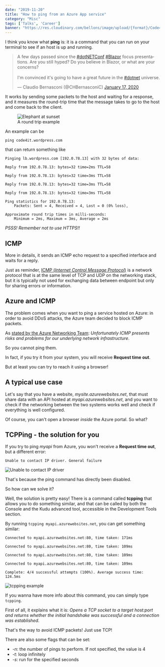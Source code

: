 ```yaml
---
date: "2019-11-20"
title: "How to ping from an Azure App service"
category: "Misc"
tags: ['Talks', 'Career']
banner: "https://res.cloudinary.com/bellons/image/upload/{format}/Code4IT/TCPPING/cover_tcpping.jpg"
---
```


I think you know what __ping__ is: it is a command that you can run on your terminal to see if an host is up and running. 
 
<blockquote class="twitter-tweet"><p lang="en" dir="ltr">A few days passed since the <a href="https://twitter.com/hashtag/dotNETConf?src=hash&amp;ref_src=twsrc%5Etfw">#dotNETConf</a> <a href="https://twitter.com/hashtag/Blazor?src=hash&amp;ref_src=twsrc%5Etfw">#Blazor</a> focus presentations. Are you still hyped? Do you believe in Blazor, or what are your concerns? <br><br>I&#39;m convinced it&#39;s going to have a great future in the <a href="https://twitter.com/hashtag/dotnet?src=hash&amp;ref_src=twsrc%5Etfw">#dotnet</a> universe.</p>&mdash; Claudio Bernasconi (@CHBernasconiC) <a href="https://twitter.com/CHBernasconiC/status/1218104263706128384?ref_src=twsrc%5Etfw">January 17, 2020</a></blockquote> <script async src="https://platform.twitter.com/widgets.js" charset="utf-8"></script>


It works by sending some packets to the host and waiting for a response, and it measures the round-trip time that the message takes to go to the host and come back to the client.



<figure>
    <img src="https://media.giphy.com/media/g8A6kKFew4w0w/giphy.gif"
         alt="Elephant at sunset">
    <figcaption>A round trip example</figcaption>
</figure>
 

An example can be 

```
ping code4it.wordpress.com
```

that can return something like


```
Pinging lb.wordpress.com [192.0.78.13] with 32 bytes of data:

Reply from 192.0.78.13: bytes=32 time=2ms TTL=58

Reply from 192.0.78.13: bytes=32 time=3ms TTL=58

Reply from 192.0.78.13: bytes=32 time=3ms TTL=58

Reply from 192.0.78.13: bytes=32 time=3ms TTL=58

Ping statistics for 192.0.78.13:
    Packets: Sent = 4, Received = 4, Lost = 0 (0% loss),

Approximate round trip times in milli-seconds:
    Minimum = 2ms, Maximum = 3ms, Average = 2ms
```


_PSSS! Remember not to use HTTPS!!_

## ICMP

More in details, it sends an ICMP echo request to a specified interface and waits for a reply.

Just as reminder, [ICMP (_Internet Control Message Protocol_)](https://en.wikipedia.org/wiki/Internet_Control_Message_Protocol) is a network protocol that is at the same level of TCP and UDP on the networking stack, but it is typically not used for exchanging data between endpoint but only for sharing errors or information.

## Azure and ICMP

The problem comes when you want to ping a service hosted on Azure: in order to avoid DDoS attacks, the Azure team decided to block ICMP packets.

As [stated by the Azure Networking Team](https://feedback.azure.com/forums/217313-networking/suggestions/3346609-icmp-support-for-azure-websites-roles-cloud-serv): _Unfortunately ICMP presents risks and problems for our underlying network infrastructure_.

So you cannot ping them. 

In fact, if you try it from your system, you will receive __Request time out__.

But at least you can try to reach it using a browser!

## A typical use case

Let's say that you have a website, _mysite.azurewebsites.net_, that must share data with an API hosted at _myapi.azurewebsites.net_, and you want to check if the networking between the two systems works well and check if everything is well configured.

Of course, you can't open a browser _inside_ the Azure portal. So what?


## TCPPing - the solution for you

If you try to ping _myapi_ from Azure, you won't receive a __Request time out__, but a different error: 

```
Unable to contact IP driver. General failure
```

![Unable to contact IP driver](https://res.cloudinary.com/bellons/image/upload/v1576150918/Code4IT/TCPPING/ping_console.png)

That's because the ping command has directly been disabled.

So how can we solve it?

Well, the solution is pretty easy! There is a command called __tcpping__ that allows you to do something similar, and that can be called by both the Console and the Kudu advanced tool, accessible in the Development Tools section.

By running `tcpping myapi.azurewebsites.net`, you can get something similar:


```
Connected to myapi.azurewebsites.net:80, time taken: 171ms

Connected to myapi.azurewebsites.net:80, time taken: 109ms

Connected to myapi.azurewebsites.net:80, time taken: 109ms

Connected to myapi.azurewebsites.net:80, time taken: 109ms

Complete: 4/4 successful attempts (100%). Average success time: 124.5ms
```

![tcpping example](https://res.cloudinary.com/bellons/image/upload/v1576150918/Code4IT/TCPPING/tcpping_console.png)

If you wanna have more info about this command, you can simply type `tcpping`.

First of all, it explains what it is: _Opens a TCP socket to a target host:port and returns whether the initial handshake was successful and a connection was established_.

That's the way to avoid ICMP packets! Just use TCP!

There are also some flags that can be set:

* _-n_: the number of pings to perform. If not specified, the value is 4
* _-t_: loop infinitely
* _-s_: run for the specified seconds
